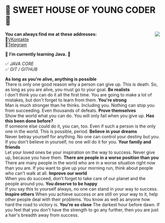 # 👋 SWEET HOUSE OF YOUNG CODER 👋

 <p><img src="https://art-wall.ru/aw/bs871.jpg"  align="right">  
 
   **You can always find me at these addresses:**
<br>💼[VKontakte][1]</br>
📱[Telegram][2]

[1]: https://vk.com/id49385182        "My VK Page"
[2]: https://t.me/Fr0z3Nn             "My Telegram Page"

🌱 **I’m currently learning Java.** 🤔

✅ *JAVA CORE*   
✅ *GIT / GITHUB*

**As long as you're alive, anything is possible**    
There is only one good reason why a person can give up. This is death. So, as long as you are alive, you must go to your goal.
**Be realists**      
I don't think you can do it all the first time. You are going to make a lot of mistakes, but don't forget to learn from them.
**You're strong**       
Man is much stronger than he thinks. Including you. Nothing can stop you from succeeding. Even thousands of defeats.
**Prove themselves**      
Show the world what you can do. You will only fail when you give up.
**Has this been done before?**      
If someone else could do it, you can, too. Even if such a person is the only one in the world. This is possible, period.
**Believe in your dreams**      
Never betray yourself for anything. No one can control your destiny but you. If you don't believe in yourself, no one will do it for you.
**Your family and friends**      
Let your loved ones be your inspiration on the way to success. Never give up, because you have them.
**There are people in a worse position than you**       
There are many people in the world who are in a worse situation right now than you are. If you want to give up your morning run, think about people who can't walk at all.
**Improve our world**        
When you do succeed, don't forget to take care of our planet and the people around you.
**You deserve to be happy**       
If you say this to yourself always, no one can stand in your way to success.
**Inspire others**
When you achieve success or are still on your way to it, help other people deal with their problems. You know as well as anyone how hard the road to victory is.
**You're so close**
The darkest hour before dawn. If you feel that you don't have the strength to go any further, then you are just a hair's breadth away from success.
  </p> 

